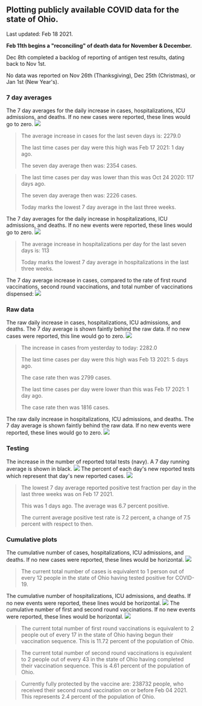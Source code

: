 ## Plotting publicly available COVID data for the state of Ohio. 

Last updated: Feb 18 2021. 

**Feb 11th begins a "reconciling" of death data for November & December.**

Dec 8th completed a backlog of reporting of antigen test results, dating back to Nov 1st.

No data was reported on Nov 26th (Thanksgiving), Dec 25th (Christmas), or Jan 1st (New Year's).
### 7 day averages
The 7 day averages for the daily increase in cases, hospitalizations, ICU admissions, and deaths. If no new cases were reported, these lines would go to zero.
![](7dayaverage_cases.png)

>The average increase in cases for the last seven days is: 2279.0
>
>The last time cases per day were this high was Feb 17 2021: 1 day ago.
>
>The seven day average then was: 2354 cases.

>
>The last time cases per day was lower than this was Oct 24 2020: 117 days ago.
>
>The seven day average then was: 2226 cases.
>
>Today marks the lowest 7 day average in the last three weeks.

The 7 day averages for the daily increase in hospitalizations, ICU admissions, and deaths. If no new events were reported, these lines would go to zero.
![](7dayaverage_hospital.png)

>The average increase in hospitalizations per day for the last seven days is: 113
>
>Today marks the lowest 7 day average in hospitalizations in the last three weeks.

The 7 day average increase in cases, compared to the rate of first round vaccinations, second round vaccinations, and total number of vaccinations dispensed:
![](DailyVaccinationsCases.png)

### Raw data
The raw daily increase in cases, hospitalizations, ICU admissions, and deaths. The 7 day average is shown faintly behind the raw data. If no new cases were reported, this line would go to zero.
![](DailyCases.png)

>The increase in cases from yesterday to today: 2282.0 
>
>The last time cases per day were this high was Feb 13 2021: 5 days ago. 
>
>The case rate then was 2799 cases.
>
>The last time cases per day were lower than this was Feb 17 2021: 1 day ago. 
>
>The case rate then was 1816 cases.

The raw daily increase in hospitalizations, ICU admissions, and deaths. The 7 day average is shown faintly behind the raw data. If no new events were reported, these lines would go to zero.
![](DailyHospitalizations.png)

### Testing

The increase in the number of reported total tests (navy). A 7 day running average is shown in black.
![](DailyTests.png)
The percent of each day's new reported tests which represent that day's new reported cases.
![](percentpositive_tests.png)

>The lowest 7 day average reported positive test fraction per day in the last three weeks was on Feb 17 2021.
>
>This was 1 days ago. The average was 6.7 percent positive. 
>
>The current average positive test rate is 7.2 percent, a change of 7.5 percent with respect to then. 

### Cumulative plots
The cumulative number of cases, hospitalizations, ICU admissions, and deaths. If no new cases were reported, these lines would be horizontal.
![](Cases.png)

>The current total number of cases is equivalent to 1 person out of every 12 people in the state of Ohio having tested positive for COVID-19.

The cumulative number of hospitalizations, ICU admissions, and deaths. If no new events were reported, these lines would be horizontal.
![](Hospitalizations.png)
The cumulative number of first and second round vaccinations. If no new events were reported, these lines would be horizontal.
![](Vaccinations.png)

>The current total number of first round vaccinations is equivalent to 2 people out of every 17 in the state of Ohio having begun their vaccination sequence.
>This is 11.72 percent of the population of Ohio.

>The current total number of second round vaccinations is equivalent to 2 people out of every 43 in the state of Ohio having completed their vaccination sequence.
>This is 4.61 percent of the population of Ohio.

>Currently fully protected by the vaccine are: 238732 people, who received their second round vaccination on or before Feb 04 2021.
>This represents 2.4 percent of the population of Ohio.

